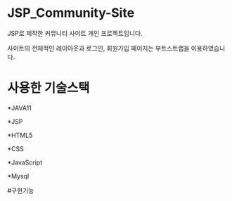# JSP_Community-Site
JSP로 제작한 커뮤니티 사이트 개인 프로젝트입니다.

사이트의 전체적인 레이아웃과 로그인, 회원가입 페이지는 부트스트랩을 이용하였습니다.




# 사용한 기술스택

*JAVA11

*JSP

*HTML5

*CSS

*JavaScript

*Mysql

#구현기능
